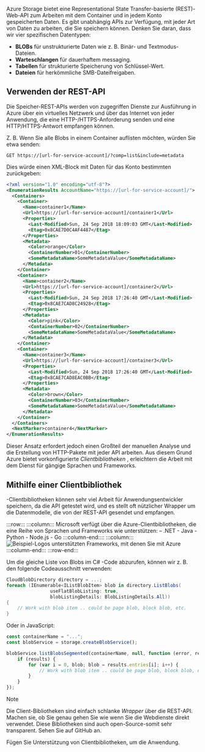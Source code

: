 Azure Storage bietet eine Representational State Transfer-basierte (REST)-Web-API zum Arbeiten mit dem Container und in jedem Konto gespeicherten Daten. Es gibt unabhängig APIs zur Verfügung, mit jeder Art von Daten zu arbeiten, die Sie speichern können. Denken Sie daran, dass wir vier spezifischen Datentypen:

- **BLOBs** für unstrukturierte Daten wie z. B. Binär- und Textmodus-Dateien.
- **Warteschlangen** für dauerhaftem messaging.
- **Tabellen** für strukturierte Speicherung von Schlüssel-Wert.
- **Dateien** für herkömmliche SMB-Dateifreigaben.

## <a name="using-the-rest-api"></a>Verwenden der REST-API

Die Speicher-REST-APIs werden von zugegriffen Dienste zur Ausführung in Azure über ein virtuelles Netzwerk und über das Internet von jeder Anwendung, die eine HTTP-/HTTPS-Anforderung senden und eine HTTP/HTTPS-Antwort empfangen können.

Z. B. Wenn Sie alle Blobs in einem Container auflisten möchten, würden Sie etwa senden:

```http
GET https://[url-for-service-account]/?comp=list&include=metadata
```

Dies würde einen XML-Block mit Daten für das Konto bestimmten zurückgeben:

```xml
<?xml version="1.0" encoding="utf-8"?>  
<EnumerationResults AccountName="https://[url-for-service-account]/">  
  <Containers>  
    <Container>  
      <Name>container1</Name>  
      <Url>https://[url-for-service-account]/container1</Url>  
      <Properties>  
        <Last-Modified>Sun, 24 Sep 2018 18:09:03 GMT</Last-Modified>  
        <Etag>0x8CAE7D0C4AF4487</Etag>  
      </Properties>  
      <Metadata>  
        <Color>orange</Color>  
        <ContainerNumber>01</ContainerNumber>  
        <SomeMetadataName>SomeMetadataValue</SomeMetadataName>  
      </Metadata>  
    </Container>  
    <Container>  
      <Name>container2</Name>  
      <Url>https://[url-for-service-account]/container2</Url>  
      <Properties>  
        <Last-Modified>Sun, 24 Sep 2018 17:26:40 GMT</Last-Modified>  
        <Etag>0x8CAE7CAD8C24928</Etag>  
      </Properties>  
      <Metadata>  
        <Color>pink</Color>  
        <ContainerNumber>02</ContainerNumber>  
        <SomeMetadataName>SomeMetadataValue</SomeMetadataName>  
      </Metadata>  
    </Container>  
    <Container>  
      <Name>container3</Name>  
      <Url>https://[url-for-service-account]/container3</Url>  
      <Properties>  
        <Last-Modified>Sun, 24 Sep 2018 17:26:40 GMT</Last-Modified>  
        <Etag>0x8CAE7CAD8EAC0BB</Etag>  
      </Properties>  
      <Metadata>  
        <Color>brown</Color>  
        <ContainerNumber>03</ContainerNumber>  
        <SomeMetadataName>SomeMetadataValue</SomeMetadataName>  
      </Metadata>  
    </Container>  
  </Containers>  
  <NextMarker>container4</NextMarker>  
</EnumerationResults>  
```

Dieser Ansatz erfordert jedoch einen Großteil der manuellen Analyse und die Erstellung von HTTP-Pakete mit jeder API arbeiten. Aus diesem Grund Azure bietet vorkonfigurierte _Clientbibliotheken_ , erleichtern die Arbeit mit dem Dienst für gängige Sprachen und Frameworks.

## <a name="using-a-client-library"></a>Mithilfe einer Clientbibliothek

-Clientbibliotheken können sehr viel Arbeit für Anwendungsentwickler speichern, da die API getestet wird, und es stellt oft nützlicher Wrapper um die Datenmodelle, die von der REST-API gesendet und empfangen.

:::row:::
    :::column:::
        Microsoft verfügt über die Azure-Clientbibliotheken, die eine Reihe von Sprachen und Frameworks wie unterstützen: – .NET - Java - Python - Node.js - Go :::column-end:::: :::column:::
        <br> ![Beispiel-Logos unterstützten Frameworks, mit denen Sie mit Azure](../media/4-common-tools.png)
    :::column-end:::
:::row-end:::

Um die gleiche Liste von Blobs im C# -Code abzurufen, können wir z. B. den folgende Codeausschnitt verwenden:

```csharp
CloudBlobDirectory directory = ...;
foreach (IEnumerable<IListBlobItem> blob in directory.ListBlobs(
                useFlatBlobListing: true,
                blobListingDetails: BlobListingDetails.All))
{
    // Work with blob item .. could be page blob, block blob, etc.
}
```

Oder in JavaScript:

```javascript
const containerName = "...";
const blobService = storage.createBlobService();

blobService.listBlobsSegmented(containerName, null, function (error, results) {
    if (results) {
        for (var i = 0, blob; blob = results.entries[i]; i++) {
            // Work with blob item .. could be page blob, block blob, etc.
        }
    }
});
```

> [!NOTE]
> Die Client-Bibliotheken sind einfach schlanke _Wrapper_ über die REST-API. Machen sie, ob Sie genau gehen Sie wie wenn Sie die Webdienste direkt verwendet. Diese Bibliotheken sind auch open-Source-somit sehr transparent. Sehen Sie auf GitHub an.

Fügen Sie Unterstützung von Clientbibliotheken, um die Anwendung.